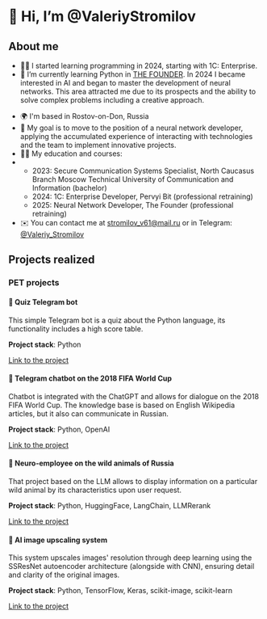 # 👋 Hi, I’m @ValeriyStromilov

## About me
<!---
- 👀 I’m interested in ... --->
- 👨‍💻 I started learning programming in 2024, starting with 1C: Enterprise.
- 🌱 I’m currently learning Python in [THE FOUNDER](https://academy.the-founder.ru/). In 2024 I became interested in AI and began to master the development of neural networks. This area attracted me due to its prospects and the ability to solve complex problems including a creative approach.
<!--- - 💞️ I’m looking to collaborate on ...
- 📫 How to reach me ...
- 😄 Pronouns: ...
- ⚡ Fun fact: ...--->
- 🌍  I'm based in Rostov-on-Don, Russia
- 🎯  My goal is to move to the position of a neural network developer, applying the accumulated experience of interacting with technologies and the team to implement innovative projects.
- 🧑‍🎓 My education and courses:
- - 2023: Secure Communication Systems Specialist, North Caucasus Branch Moscow Technical University of Communication and Information (bachelor)
  - 2024: 1C: Enterprise Developer, Pervyi Bit (professional retraining)
  - 2025: Neural Network Developer, The Founder (professional retraining) 
- ✉️  You can contact me at [stromilov\_v61@mail.ru](mailto:stromilov_v61@mail.ru) or in Telegram: [@Valeriy_Stromilov](https://t.me/Valeriy_Stromilov)

## Projects realized

### PET projects
#### 📌 Quiz Telegram bot

This simple Telegram bot is a quiz about the Python language, its functionality includes a high score table.

**Project stack**: Python

[Link to the project](https://github.com/ValeriyStromilov/StromQuizBot)

#### 📌 Telegram chatbot on the 2018 FIFA World Cup

Chatbot is integrated with the ChatGPT and allows for dialogue on the 2018 FIFA World Cup. The knowledge base is based on English Wikipedia articles, but it also can communicate in Russian.

**Project stack**: Python, OpenAI

[Link to the project](https://github.com/ValeriyStromilov/Strom2018WorldCupBot)

#### 📌 Neuro-employee on the wild animals of Russia

That project based on the LLM allows to display information on a particular wild animal by its characteristics upon user request.

**Project stack**: Python, HuggingFace, LangChain, LLMRerank

[Link to the project](https://github.com/ValeriyStromilov/WildAnimalsOfRussia_neuro-employee)

#### 📌 AI image upscaling system

This system upscales images' resolution through deep learning using the SSResNet autoencoder architecture (alongside with CNN), ensuring detail and clarity of the original images.

**Project stack**: Python, TensorFlow, Keras, scikit-image, scikit-learn

[Link to the project](https://github.com/ValeriyStromilov/AutoEnc-Img-Upscaler)

<!---
ValeriyStromilov/ValeriyStromilov is a ✨ special ✨ repository because its `README.md` (this file) appears on your GitHub profile.
You can click the Preview link to take a look at your changes.
--->
